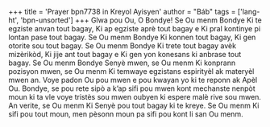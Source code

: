 +++
title = 'Prayer bpn7738 in Kreyol Ayisyen'
author = "Báb"
tags = ['lang-ht', 'bpn-unsorted']
+++
Glwa pou Ou, O Bondye! Se Ou menm Bondye Ki te egziste anvan tout bagay, Ki ap egziste aprè tout bagay e Ki pral kontinye pi lontan pase tout bagay. Se Ou menm Bondye Ki konnen tout bagay, Ki gen otorite sou tout bagay. Se Ou menm Bondye Ki trete tout bagay avèk mizèrikòd, Ki jije ant tout bagay e Ki gen yon konesans ki anbrase tout bagay. Se Ou menm Bondye Senyè mwen, se Ou menm Ki konprann pozisyon mwen, se Ou menm Ki temwaye egzistans espirityèl ak materyèl mwen an. 
Voye padon Ou pou mwen e pou kwayan yo ki te reponn ak Apèl Ou. Bondye, se pou rete sipò a k’ap sifi pou mwen kont mechanste nenpòt moun ki ta vle voye tristès sou mwen oubyen ki espere malè rive sou mwen. An verite, se Ou menm Ki Senyè pou tout bagay ki te kreye. Se Ou menm Ki sifi pou tout moun, men pèsonn moun pa sifi pou kont li san Ou menm.
